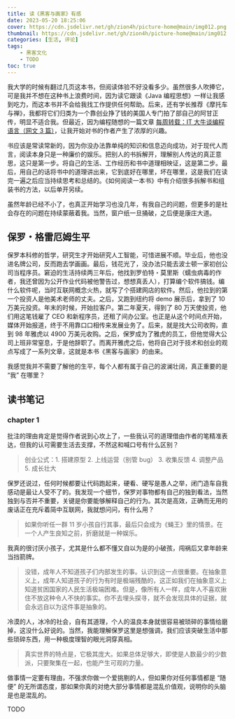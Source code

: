 ```yaml
---
title: 读《黑客与画家》有感
date: 2023-05-20 18:25:06
cover: https://cdn.jsdelivr.net/gh/zion4h/picture-home@main/img012.png
thumbnail: https://cdn.jsdelivr.net/gh/zion4h/picture-home@main/img012.png
categories: [生活, 评论]
tags:
    - 黑客文化
    - TODO
toc: true
---
```


我大学的时候有翻过几页这本书，但阅读体验不好没看多少。虽然很多人吹捧它，可是我并不想在这种书上浪费时间，因为读它跟读《Java 编程思想》一样让我感到吃力，而这本书并不会给我找工作提供任何帮助。后来，还有学长推荐《摩托车与禅》，我都将它们归类为一个靠创业挣了钱的美国人专门拍了部自己的阿甘正传，明显不适合我。但最近，因为编程随想的一篇文章 [每周转载：IT 大牛谈编程语言（网文 3 篇）](https://program-think.blogspot.com/2012/05/weekly-share-5.html)，让我开始对书的作者产生了浓厚的兴趣。

<!--more-->

书应该是常读常新的，因为你没办法靠单纯的知识和信息迈向成功，对于现代人而言，阅读本身只是一种廉价的娱乐。把别人的书拆解开，理解别人传达的真正意思，这只是第一步。将自己的生活、工作经历和书中道理相映证，这是第二步。最后，用自己的话将书中的道理讲出来，它到底好在哪里，坏在哪里，这是我们在读完一遍之后应当持续思考和总结的。《如何阅读一本书》中有介绍很多拆解书和组装书的方法，以后单开另续。

虽然年龄已经不小了，也真正开始学习也没几年，有我自己的问题，但更多的是社会存在的问题在持续蒙蔽着我。当然，窗户纸一旦捅破，之后便是康庄大道。

## 保罗・格雷厄姆生平

保罗本科修的哲学，研究生才开始研究人工智能，可惜进展不顺。毕业后，他也没进名牌公司，反而跑去学画画。最后，钱花光了，没办法只能去波士顿一家初创公司当程序员。窘迫的生活持续两三年后，他找到罗伯特・莫里斯（蠕虫病毒的作者，我还曾因为公开作业代码被他警告过，想想真丢人），打算编个软件搞钱。编什么软件呢，当时互联网概念火热，就写了个搭建网店的软件。然后，他拉到的第一个投资人是他美术老师的丈夫。之后，又跑到纽约将 demo 展示后，拿到了 10 万美元投资。年末的时候，开始拉客户。第二年夏天，得到了 80 万天使投资，他们用这笔钱雇了 CEO 和新程序员，还租了间办公室。也正是从这个时间点开始，媒体开始报道，终于不用靠口口相传来发展业务了。后来，就是找大公司收购，直到 98 年雅虎以 4900 万美元收购。之后，保罗成为了雅虎的员工，但他觉得大公司上班非常窒息，于是他辞职了。而离开雅虎之后，他将自己对于技术和创业的观点写成了一系列文章，这就是本书《黑客与画家》的由来。

我感觉我并不需要了解他的生平，每个人都有属于自己的波澜壮阔，真正重要的是 “我” 在哪里？

## 读书笔记

### chapter 1

批注的理由肯定是觉得作者说到心坎上了，一些我认可的道理借由作者的笔精准表达，但我的认可需要生活去支撑，不然这和喊口号有什么区别？

> 创业公式：1. 搭建原型 2. 上线运营（别管 bug） 3. 收集反馈 4. 调整产品 5. 成长壮大

保罗还说过，任何时候都要让代码跑起来，硬看、硬写是愚人之举，闭门造车自我感动是最让人受不了的。我发现一个细节，保罗对事物都有自己的独到看法，当然独到与否并不重要，关键是你要能够解释自己的行为。其次是高效，正确而无用的废话正在充斥着简中互联网，我就想问问，有什么用？

> 如果你听任一群 11 岁小孩自行其事，最后只会成为《蝇王》里的情景。在一个人产生良知之前，折磨就是一种娱乐。

我真的很讨厌小孩子，尤其是什么都不懂又自以为是的小破孩，闯祸后又拿年龄来当挡箭牌。

> 没错，成年人不知道孩子们内部发生的事。认识到这一点很重要。在抽象意义上，成年人知道孩子的行为有时是极端残酷的，这正如我们在抽象意义上知道贫困国家的人民生活极端困难。但是，像所有人一样，成年人不喜欢揪住不放这种令人不快的事实。你不去埋头探寻，就不会发现具体的证据，就会永远自以为这件事是抽象的。

冷漠的人，冰冷的社会，自有其道理，个人的温良本身就很容易被琐碎的事情给磨掉，这没什么好说的。当然，我能理解保罗这里是想强调，我们应该突破生活中那些琐碎东西，用一种极度理智的眼光洞穿真相。

> 真实世界的特点是，它极其庞大。如果总体足够大，即使是人数最少的少数派，只要聚集在一起，也能产生可观的力量。

做事情一定要有理由，不强求你做一个爱挑剔的人，但如果你对任何事情都是 “随便” 的无所谓态度，那如果你真的对绝大部分事情都是混乱价值观，说明你的头脑是也是混乱的。

TODO
